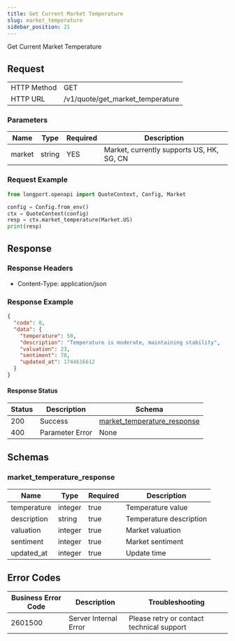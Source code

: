```yaml
---
title: Get Current Market Temperature
slug: market_temperature
sidebar_position: 21
---
```


Get Current Market Temperature

<SDKLinks module="quote" klass="QuoteContext" method="market_temperature" />

## Request

<table className="http-basic">
<tbody>
<tr><td className="http-basic-key">HTTP Method</td><td>GET</td></tr>
<tr><td className="http-basic-key">HTTP URL</td><td>/v1/quote/get_market_temperature</td></tr>
</tbody>
</table>

### Parameters

| Name     | Type   | Required | Description                      |
| -------- | ------ | -------- | -------------------------------- |
| market   | string | YES      | Market, currently supports US, HK, SG, CN |

### Request Example

```python
from longport.openapi import QuoteContext, Config, Market

config = Config.from_env()
ctx = QuoteContext(config)
resp = ctx.market_temperature(Market.US)
print(resp)
```

## Response

### Response Headers

- Content-Type: application/json

### Response Example

```json
{
  "code": 0,
  "data": {
    "temperature": 50,
    "description": "Temperature is moderate, maintaining stability",
    "valuation": 23,
    "sentiment": 78,
    "updated_at": 1744616612
  }
}
```

#### Response Status

| Status | Description | Schema                                      |
| ------ | ----------- | ------------------------------------------- |
| 200    | Success     | [market_temperature_response](#get_market_temperature_rsp) |
| 400    | Parameter Error | None                                        |

<aside className="success">
</aside>

## Schemas

### market_temperature_response

<a id="get_market_temperature_rsp"></a>

| Name         | Type     | Required| Description                                                |
| ------------ | -------- | -------- | ---------------------------------------------------------- |
| temperature         | integer   | true         | Temperature value                                          |
| description   | string   | true     | Temperature description                                    |
| valuation    | integer   | true        | Market valuation                                           |
| sentiment    | integer   | true        | Market sentiment                                           |
| updated_at   | integer    | true    | Update time                                                |


## Error Codes

| Business Error Code | Description           | Troubleshooting                 |
| ---------- | -------------- | ------------------------ |
| 2601500     | Server Internal Error | Please retry or contact technical support |
